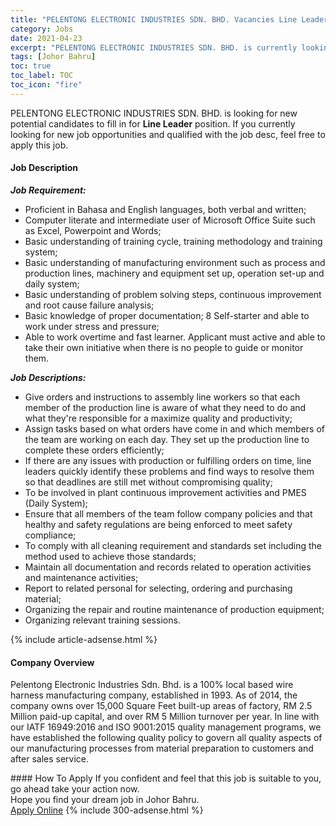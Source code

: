 ```yaml
---
title: "PELENTONG ELECTRONIC INDUSTRIES SDN. BHD. Vacancies Line Leader" 
category: Jobs 
date: 2021-04-23 
excerpt: "PELENTONG ELECTRONIC INDUSTRIES SDN. BHD. is currently looking for suitable person to fill in the Line Leader which based in Johor Bahru" 
tags: [Johor Bahru] 
toc: true 
toc_label: TOC 
toc_icon: "fire" 
--- 
```


<p>PELENTONG ELECTRONIC INDUSTRIES SDN. BHD. is looking for new potential candidates to fill in for <b>Line Leader</b> position. If you currently looking for new job opportunities and qualified with the job desc, feel free to apply this job.
</p><div><div><h4>Job Description</h4></div><div><div><span><div><p><strong><em>Job Requirement:</em></strong></p><ul><li>Proficient in Bahasa and English languages, both verbal and written;</li><li>Computer literate and intermediate user of Microsoft Office Suite such as Excel, Powerpoint and Words;</li><li>Basic understanding of training cycle, training methodology and training system;</li><li>Basic understanding of manufacturing environment such as process and production lines, machinery and equipment set up, operation set-up and daily system;</li><li>Basic understanding of problem solving steps, continuous improvement and root cause failure analysis;</li><li>Basic knowledge of proper documentation; 8 Self-starter and able to work under stress and pressure;</li><li>Able to work overtime and fast learner. Applicant must active and able to take their own initiative when there is no people to guide or monitor them.</li></ul><p><strong><em>Job Descriptions:</em></strong></p><ul><li>Give orders and instructions to assembly line workers so that each member of the production line is aware of what they need to do and what they're responsible for a maximize quality and productivity;</li><li>Assign tasks based on what orders have come in and which members of the team are working on each day. They set up the production line to complete these orders efficiently;</li><li>If there are any issues with production or fulfilling orders on time, line leaders quickly identify these problems and find ways to resolve them so that deadlines are still met without compromising quality;</li><li>To be involved in plant continuous improvement activities and PMES (Daily System);</li><li>Ensure that all members of the team follow company policies and that healthy and safety regulations are being enforced to meet safety compliance;</li><li>To comply with all cleaning requirement and standards set including the method used to achieve those standards;</li><li>Maintain all documentation and records related to operation activities and maintenance activities;</li><li>Report to related personal for selecting, ordering and purchasing material;</li><li>Organizing the repair and routine maintenance of production equipment;</li><li>Organizing relevant training sessions.</li></ul></div></span></div></div></div> 
{% include article-adsense.html %} 
<div><div><h4>Company Overview</h4></div><div><div><span><div><p>Pelentong Electronic Industries Sdn. Bhd.&#160;is a 100% local based wire harness manufacturing company, established in 1993. As of 2014, the company owns over 15,000 Square Feet built-up areas of factory,&#160;RM 2.5 Million paid-up capital, and over RM 5 Million turnover per year.&#160;In line with our IATF 16949:2016 and ISO 9001:2015 quality management programs, we have established the following quality policy to govern all quality aspects of our manufacturing processes from material preparation to customers and after sales service.&#160;&#160;&#160;&#160;&#160;&#160;&#160;&#160;&#160;&#160;&#160;&#160;&#160;&#160;&#160;&#160;&#160;&#160;&#160;&#160;&#160;&#160;&#160;&#160;&#160;&#160;&#160;&#160;&#160;&#160;</p></div></span></div></div></div> 
#### How To Apply 
If you confident and feel that this job is suitable to you, go ahead take your action now. <br/> 
Hope you find your dream job in Johor Bahru. <br/> 
<a href="https://www.jobstreet.com.my/en/job/line-leader-4545833?jobId=jobstreet-my-job-4545833&" class="btn btn--info" target="_blank" rel="nofollow noopenner">Apply Online</a> 
{% include 300-adsense.html %} 